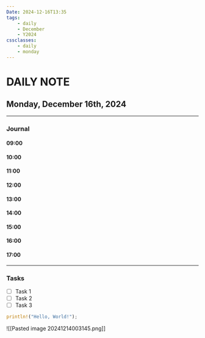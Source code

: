 ```yaml
---
Date: 2024-12-16T13:35
tags:
    - daily
    - December
    - Y2024
cssclasses:
    - daily
    - monday
---
```

# DAILY NOTE
## Monday, December 16th, 2024
***
### Journal

#### 09:00
#### 10:00
#### 11:00
#### 12:00
#### 13:00
#### 14:00
#### 15:00
#### 16:00
#### 17:00

***
### Tasks
- [ ] Task 1
- [ ] Task 2
- [ ] Task 3

```rust
println!("Hello, World!");
```

![[Pasted image 20241214003145.png]]